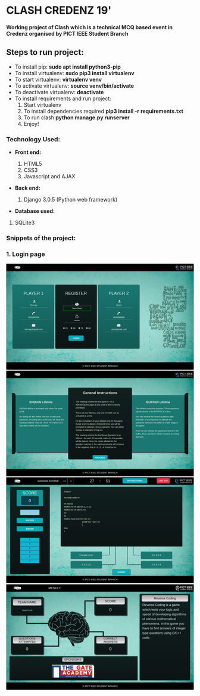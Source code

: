 # CLASH CREDENZ 19'

#### Working project of Clash which is a technical MCQ based event in Credenz organised by PICT IEEE Student Branch

## Steps to run project:

* To install pip: **sudo apt install python3-pip**
* To install virtualenv: **sudo pip3 install virtualenv**
* To start virtualenv: **virtualenv venv**
* To activate virtualenv: **source venv/bin/activate**
* To deactivate virtualenv: **deactivate**
* To install requirements and run project: 
    1. Start virtualenv
    2. To install dependencies required **pip3 install -r requirements.txt**
    3. To run clash **python manage.py runserver**
    4. Enjoy!

### Technology Used:

* **Front end:**
  1. HTML5
  2. CSS3
  3. Javascript and AJAX
  
* **Back end:**
  1. Django 3.0.5 (Python web framework)
 
* **Database used:**
 1. SQLite3
 
### Snippets of the project:

### 1. Login page

![clash1](/screenshots/clash1.png)
![clash2](/screenshots/clash2.png)
![clash3](/screenshots/clash3.png)
![clash4](/screenshots/clash4.png)


